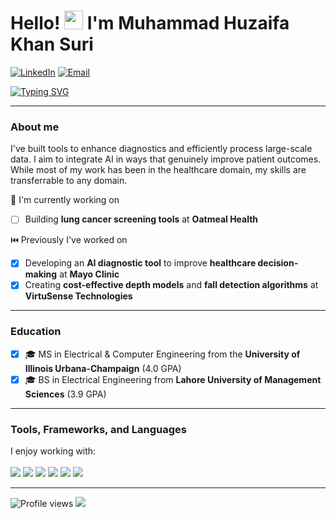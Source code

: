 # Hello! <img src="https://raw.githubusercontent.com/MartinHeinz/MartinHeinz/master/wave.gif" width="30px"> I'm Muhammad Huzaifa Khan Suri <br> 
[![LinkedIn](https://img.shields.io/badge/-Huzaifa_Suri-blue?logo=Linkedin&logoColor=white&link=https://www.linkedin.com/in/huzaifa-khan-suri)](https://www.linkedin.com/in/huzaifa-khan-suri) 
[![Email](https://img.shields.io/badge/-Huzaifa_Suri-red?logo=Gmail&logoColor=white&link=mailto:huzaifasuri@gmail.com)](mailto:huzaifasuri@gmail.com)

[![Typing SVG](https://readme-typing-svg.herokuapp.com?font=Fira+Code&pause=1000&width=1000&lines=Machine+Learning+Engineer+with+focus+on+Healthcare;AI-driven+Solutions+for+Operational+Efficiency;Data+Scientist+with+focus+on+Healthcare)](https://git.io/typing-svg)

---

### About me
I've built tools to enhance diagnostics and efficiently process large-scale data. I aim to integrate AI in ways that genuinely improve patient outcomes. While most of my work has been in the healthcare domain, my skills are transferrable to any domain.

🔨 I'm currently working on
- [ ] Building **lung cancer screening tools** at **Oatmeal Health**

⏮️ Previously I've worked on
- [x] Developing an **AI diagnostic tool** to improve **healthcare decision-making** at **Mayo Clinic**
- [x] Creating **cost-effective depth models** and **fall detection algorithms** at **VirtuSense Technologies**

---

### Education
- [x] 🎓 MS in Electrical & Computer Engineering from the **University of Illinois Urbana-Champaign** (4.0 GPA)
- [x] 🎓 BS in Electrical Engineering from **Lahore University of Management Sciences** (3.9 GPA)

---

### Tools, Frameworks, and Languages
I enjoy working with: <br> <br>
![](https://img.shields.io/badge/Python-informational?style=flat&logo=python&logoColor=white&color=2bbc8a)
![](https://img.shields.io/badge/Pytorch-informational?style=flat&logo=pytorch&logoColor=white&color=2bbc8a)
![](https://img.shields.io/badge/SQL-informational?style=flat&logo=postgresql&logoColor=white&color=2bbc8a) 
![](https://img.shields.io/badge/Docker-informational?style=flat&logo=docker&logoColor=white&color=2bbc8a) 
![](https://img.shields.io/badge/GCP-informational?style=flat&logo=google-cloud&logoColor=white&color=2bbc8a) 
![](https://img.shields.io/badge/ScikitLearn-informational?style=flat&logo=scikit-learn&logoColor=white&color=2bbc8a) 

---

![Profile views](https://komarev.com/ghpvc/?username=hksuri)
<img src="https://img.shields.io/github/followers/hksuri?style=flat-square&label=Follow" />
